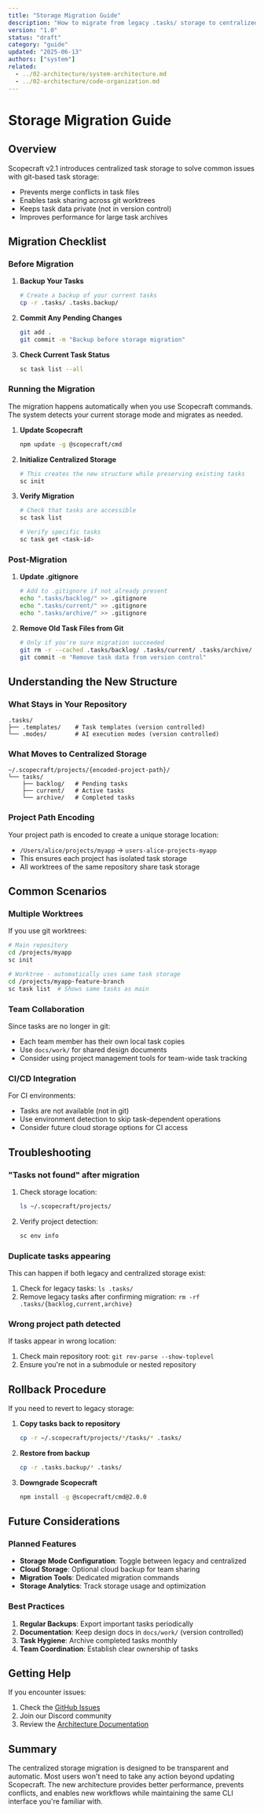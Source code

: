 ```yaml
---
title: "Storage Migration Guide"
description: "How to migrate from legacy .tasks/ storage to centralized storage"
version: "1.0"
status: "draft"
category: "guide"
updated: "2025-06-13"
authors: ["system"]
related:
  - ../02-architecture/system-architecture.md
  - ../02-architecture/code-organization.md
---
```


# Storage Migration Guide

## Overview

Scopecraft v2.1 introduces centralized task storage to solve common issues with git-based task storage:
- Prevents merge conflicts in task files
- Enables task sharing across git worktrees
- Keeps task data private (not in version control)
- Improves performance for large task archives

## Migration Checklist

### Before Migration

1. **Backup Your Tasks**
   ```bash
   # Create a backup of your current tasks
   cp -r .tasks/ .tasks.backup/
   ```

2. **Commit Any Pending Changes**
   ```bash
   git add .
   git commit -m "Backup before storage migration"
   ```

3. **Check Current Task Status**
   ```bash
   sc task list --all
   ```

### Running the Migration

The migration happens automatically when you use Scopecraft commands. The system detects your current storage mode and migrates as needed.

1. **Update Scopecraft**
   ```bash
   npm update -g @scopecraft/cmd
   ```

2. **Initialize Centralized Storage**
   ```bash
   # This creates the new structure while preserving existing tasks
   sc init
   ```

3. **Verify Migration**
   ```bash
   # Check that tasks are accessible
   sc task list
   
   # Verify specific tasks
   sc task get <task-id>
   ```

### Post-Migration

1. **Update .gitignore**
   ```bash
   # Add to .gitignore if not already present
   echo ".tasks/backlog/" >> .gitignore
   echo ".tasks/current/" >> .gitignore
   echo ".tasks/archive/" >> .gitignore
   ```

2. **Remove Old Task Files from Git**
   ```bash
   # Only if you're sure migration succeeded
   git rm -r --cached .tasks/backlog/ .tasks/current/ .tasks/archive/
   git commit -m "Remove task data from version control"
   ```

## Understanding the New Structure

### What Stays in Your Repository

```
.tasks/
├── .templates/    # Task templates (version controlled)
└── .modes/        # AI execution modes (version controlled)
```

### What Moves to Centralized Storage

```
~/.scopecraft/projects/{encoded-project-path}/
└── tasks/
    ├── backlog/   # Pending tasks
    ├── current/   # Active tasks
    └── archive/   # Completed tasks
```

### Project Path Encoding

Your project path is encoded to create a unique storage location:
- `/Users/alice/projects/myapp` → `users-alice-projects-myapp`
- This ensures each project has isolated task storage
- All worktrees of the same repository share task storage

## Common Scenarios

### Multiple Worktrees

If you use git worktrees:
```bash
# Main repository
cd /projects/myapp
sc init

# Worktree - automatically uses same task storage
cd /projects/myapp-feature-branch
sc task list  # Shows same tasks as main
```

### Team Collaboration

Since tasks are no longer in git:
- Each team member has their own local task copies
- Use `docs/work/` for shared design documents
- Consider using project management tools for team-wide task tracking

### CI/CD Integration

For CI environments:
- Tasks are not available (not in git)
- Use environment detection to skip task-dependent operations
- Consider future cloud storage options for CI access

## Troubleshooting

### "Tasks not found" after migration

1. Check storage location:
   ```bash
   ls ~/.scopecraft/projects/
   ```

2. Verify project detection:
   ```bash
   sc env info
   ```

### Duplicate tasks appearing

This can happen if both legacy and centralized storage exist:
1. Check for legacy tasks: `ls .tasks/`
2. Remove legacy tasks after confirming migration: `rm -rf .tasks/{backlog,current,archive}`

### Wrong project path detected

If tasks appear in wrong location:
1. Check main repository root: `git rev-parse --show-toplevel`
2. Ensure you're not in a submodule or nested repository

## Rollback Procedure

If you need to revert to legacy storage:

1. **Copy tasks back to repository**
   ```bash
   cp -r ~/.scopecraft/projects/*/tasks/* .tasks/
   ```

2. **Restore from backup**
   ```bash
   cp -r .tasks.backup/* .tasks/
   ```

3. **Downgrade Scopecraft**
   ```bash
   npm install -g @scopecraft/cmd@2.0.0
   ```

## Future Considerations

### Planned Features

- **Storage Mode Configuration**: Toggle between legacy and centralized
- **Cloud Storage**: Optional cloud backup for team sharing
- **Migration Tools**: Dedicated migration commands
- **Storage Analytics**: Track storage usage and optimization

### Best Practices

1. **Regular Backups**: Export important tasks periodically
2. **Documentation**: Keep design docs in `docs/work/` (version controlled)
3. **Task Hygiene**: Archive completed tasks monthly
4. **Team Coordination**: Establish clear ownership of tasks

## Getting Help

If you encounter issues:

1. Check the [GitHub Issues](https://github.com/scopecraft/scopecraft-command/issues)
2. Join our Discord community
3. Review the [Architecture Documentation](../02-architecture/system-architecture.md)

## Summary

The centralized storage migration is designed to be transparent and automatic. Most users won't need to take any action beyond updating Scopecraft. The new architecture provides better performance, prevents conflicts, and enables new workflows while maintaining the same CLI interface you're familiar with.